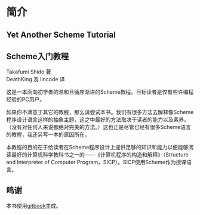 # 简介

## Yet Another Scheme Tutorial
## Scheme入门教程

Takafumi Shido 著  
DeathKing 及 lincode 译  

这是一本面向初学者的温和且循序渐进的Scheme教程。目标读者是仅有些许编程经验的PC用户。

如果你不满意于其它的教程，那么请尝试本书。我们有很多方法去解释像Scheme程序设计语言这样的抽象主题，这之中最好的方法取决于读者的能力以及素养。（没有对任何人来说都绝对完美的方法。）这也正是尽管已经有很多Scheme语言的教程，我还另写一本的原因所在。

本教程的目的在于给读者在Scheme程序设计上提供足够的知识和能力以便能够阅读最好的计算机科学教科书之一的——《计算机程序的构造和解释》（Structure and Interpreter of Computer Program，SICP）。SICP使用Scheme作为授课语言。

## 鸣谢

本书使用[gitbook](https://gitbook.com/)生成。